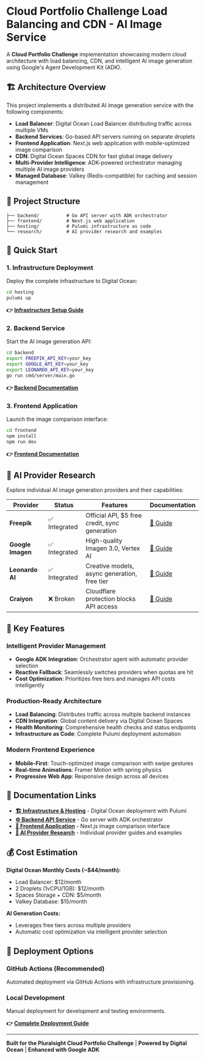 # Cloud Portfolio Challenge Load Balancing and CDN - AI Image Service

A **Cloud Portfolio Challenge** implementation showcasing modern cloud architecture with load balancing, CDN, and intelligent AI image generation using Google's Agent Development Kit (ADK).

## 🏗️ Architecture Overview

This project implements a distributed AI image generation service with the following components:

- **Load Balancer**: Digital Ocean Load Balancer distributing traffic across multiple VMs
- **Backend Services**: Go-based API servers running on separate droplets
- **Frontend Application**: Next.js web application with mobile-optimized image comparison
- **CDN**: Digital Ocean Spaces CDN for fast global image delivery
- **Multi-Provider Intelligence**: ADK-powered orchestrator managing multiple AI image providers
- **Managed Database**: Valkey (Redis-compatible) for caching and session management

## 📁 Project Structure

```
├── backend/          # Go API server with ADK orchestrator
├── frontend/         # Next.js web application
├── hosting/          # Pulumi infrastructure as code
└── research/         # AI provider research and examples
```

## 🚀 Quick Start

### 1. Infrastructure Deployment
Deploy the complete infrastructure to Digital Ocean:

```bash
cd hosting
pulumi up
```

**👉 [Infrastructure Setup Guide](hosting/README.md)**

### 2. Backend Service
Start the AI image generation API:

```bash
cd backend
export FREEPIK_API_KEY=your_key
export GOOGLE_API_KEY=your_key
export LEONARDO_API_KEY=your_key
go run cmd/server/main.go
```

**👉 [Backend Documentation](backend/README.md)**

### 3. Frontend Application
Launch the image comparison interface:

```bash
cd frontend
npm install
npm run dev
```

**👉 [Frontend Documentation](frontend/README.md)**

## 🤖 AI Provider Research

Explore individual AI image generation providers and their capabilities:

| Provider | Status | Features | Documentation |
|----------|--------|----------|---------------|
| **Freepik** | ✅ Integrated | Official API, $5 free credit, sync generation | [📖 Guide](research/freepik/README.md) |
| **Google Imagen** | ✅ Integrated | High-quality Imagen 3.0, Vertex AI | [📖 Guide](research/google-imagen/README.md) |
| **Leonardo AI** | ✅ Integrated | Creative models, async generation, free tier | [📖 Guide](research/leonardo-ai/README.md) |
| **Craiyon** | ❌ Broken | Cloudflare protection blocks API access | [📖 Guide](research/craiyon/README.md) |

## 🎯 Key Features

### Intelligent Provider Management
- **Google ADK Integration**: Orchestrator agent with automatic provider selection
- **Reactive Fallback**: Seamlessly switches providers when quotas are hit
- **Cost Optimization**: Prioritizes free tiers and manages API costs intelligently

### Production-Ready Architecture
- **Load Balancing**: Distributes traffic across multiple backend instances
- **CDN Integration**: Global content delivery via Digital Ocean Spaces
- **Health Monitoring**: Comprehensive health checks and status endpoints
- **Infrastructure as Code**: Complete Pulumi deployment automation

### Modern Frontend Experience
- **Mobile-First**: Touch-optimized image comparison with swipe gestures
- **Real-time Animations**: Framer Motion with spring physics
- **Progressive Web App**: Responsive design across all devices

## 🔗 Documentation Links

- **[🏗️ Infrastructure & Hosting](hosting/README.md)** - Digital Ocean deployment with Pulumi
- **[⚙️ Backend API Service](backend/README.md)** - Go server with ADK orchestrator
- **[🎨 Frontend Application](frontend/README.md)** - Next.js image comparison interface
- **[🔬 AI Provider Research](research/)** - Individual provider guides and examples

## 💰 Cost Estimation

**Digital Ocean Monthly Costs (~$44/month):**
- Load Balancer: $12/month
- 2 Droplets (1vCPU/1GB): $12/month
- Spaces Storage + CDN: $5/month
- Valkey Database: $15/month

**AI Generation Costs:**
- Leverages free tiers across multiple providers
- Automatic cost optimization via intelligent provider selection

## 🚀 Deployment Options

### GitHub Actions (Recommended)
Automated deployment via GitHub Actions with infrastructure provisioning.

### Local Development
Manual deployment for development and testing environments.

**👉 [Complete Deployment Guide](hosting/README.md)**

---

**Built for the Pluralsight Cloud Portfolio Challenge** | **Powered by Digital Ocean** | **Enhanced with Google ADK**
